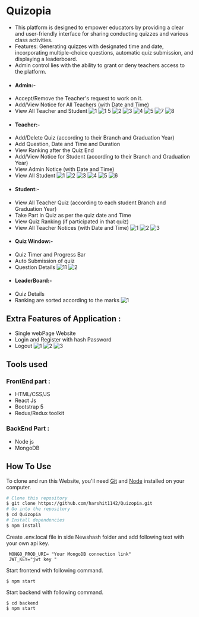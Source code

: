 # Quizopia
- This platform is designed to empower educators by providing a clear and user-friendly interface for sharing conducting
quizzes and various class activities. 
- Features: Generating quizzes with designated time and date, incorporating multiple-choice questions, automatic quiz
submission, and displaying a leaderboard.
- Admin control lies with the ability to grant or deny teachers access to the platform.
 * <h4>Admin:-</h1>
- Accept/Remove the Teacher's request to work on it.
- Add/View Notice for All Teachers (with Date and Time)
- View All Teacher and Student
![1](https://github.com/harshit1142/Quizopia/assets/112557145/47bd405c-a4bd-493d-b266-9d69ea07de72)
![1 5](https://github.com/harshit1142/Quizopia/assets/112557145/bfdc0920-c350-4cb0-9dc9-efa562addec3)
![2](https://github.com/harshit1142/Quizopia/assets/112557145/67044447-fd46-4572-b391-3f04d32972f1)
![3](https://github.com/harshit1142/Quizopia/assets/112557145/5f761989-34db-47ea-a71c-8fb9d1027df4)
![4](https://github.com/harshit1142/Quizopia/assets/112557145/ff97f8ab-4d95-4a99-8a26-b6cd827bf94a)
![5](https://github.com/harshit1142/Quizopia/assets/112557145/b141c216-bf75-49b1-94af-149526c2dc10)
![7](https://github.com/harshit1142/Quizopia/assets/112557145/71401f05-9eb5-4f60-b0c9-b6682c551e15)
![8](https://github.com/harshit1142/Quizopia/assets/112557145/d14aab55-0107-4cf2-bb29-660c8ec425db)

  
* <h4>Teacher:-</h1>
- Add/Delete Quiz (according to their Branch and Graduation Year)
- Add Question, Date and Time and Duration
- View Ranking after the Quiz End
- Add/View Notice for Student (according to their Branch and Graduation Year)
- View Admin Notice (with Date and Time)
- View All Student
![1](https://github.com/harshit1142/Quizopia/assets/112557145/1c62b80d-2e51-4738-94fd-8a8ecc188f84)
![2](https://github.com/harshit1142/Quizopia/assets/112557145/3815509b-c0a6-489b-b3f9-9216fb4ba50a)
![3](https://github.com/harshit1142/Quizopia/assets/112557145/f622182e-40ad-42ea-9517-df2f9c100231)
![4](https://github.com/harshit1142/Quizopia/assets/112557145/c67d5161-c40e-43b3-9ac4-8d2b601eaa4b)
![5](https://github.com/harshit1142/Quizopia/assets/112557145/a4b63650-4979-47bf-bf2c-3096e0c55531)
![6](https://github.com/harshit1142/Quizopia/assets/112557145/1ad66383-860c-43e1-8c95-2c533645037f)


  
* <h4>Student:-</h1>
- View All Teacher Quiz  (according to each student Branch and Graduation Year)
- Take Part in Quiz as per the quiz date and Time
- View Quiz Ranking (if participated in that quiz)
- View All Teacher Notices (with Date and Time)
![1](https://github.com/harshit1142/Quizopia/assets/112557145/b2bdb90e-9a86-4016-8e97-2042c5848a98)
![2](https://github.com/harshit1142/Quizopia/assets/112557145/e22ce1fc-bf31-4f48-a21d-3be6935c6ec5)
![3](https://github.com/harshit1142/Quizopia/assets/112557145/8ad3b47c-8ed3-4100-8ace-6252be871c8c)

* <h4>Quiz Window:-</h1>
- Quiz Timer and Progress Bar
- Auto Submission of quiz
- Question Details 
![11](https://github.com/harshit1142/Quizopia/assets/112557145/7635425e-8fba-44a8-9db5-19923308ae0d)
![2](https://github.com/harshit1142/Quizopia/assets/112557145/4d545b01-fac4-4ba8-aa47-25d61277b6d4)


* <h4>LeaderBoard:-</h1>
- Quiz Details
- Ranking are sorted according to the marks 
![1](https://github.com/harshit1142/Quizopia/assets/112557145/83f9765c-8122-4b12-9eff-8f1d1f0583ee)



## Extra Features of Application :
- Single webPage Website
- Login and Register with hash Password
- Logout
![1](https://github.com/harshit1142/Quizopia/assets/112557145/e8613587-76f2-4139-9ae5-16b880ac18c4)
![2](https://github.com/harshit1142/Quizopia/assets/112557145/329837e4-a21c-4855-8ef7-e2d4144359a3)
![3](https://github.com/harshit1142/Quizopia/assets/112557145/4243fa73-c1ba-4e32-aaee-2a1218157e0c)

 
## Tools used 
### FrontEnd part :
- HTML/CSS/JS
- React Js
- Bootstrap 5
- Redux/Redux toolkit

### BackEnd Part :
- Node js
- MongoDB


## How To Use

To clone and run this Website, you'll need [Git](https://git-scm.com) and [Node](https://nodejs.org/en/download/) installed on your computer.

```bash
# Clone this repository
$ git clone https://github.com/harshit1142/Quizopia.git
# Go into the repository
$ cd Quizopia
# Install dependencies
$ npm install
```

Create .env.local file in side Newshash folder and add following text with your own api key.
```
 MONGO_PROD_URI= "Your MongoDB connection link"
 JWT_KEY="jwt key "
```
Start frontend with following command.
```
$ npm start
```
Start backend with following command.
```
$ cd backend
$ npm start
```
